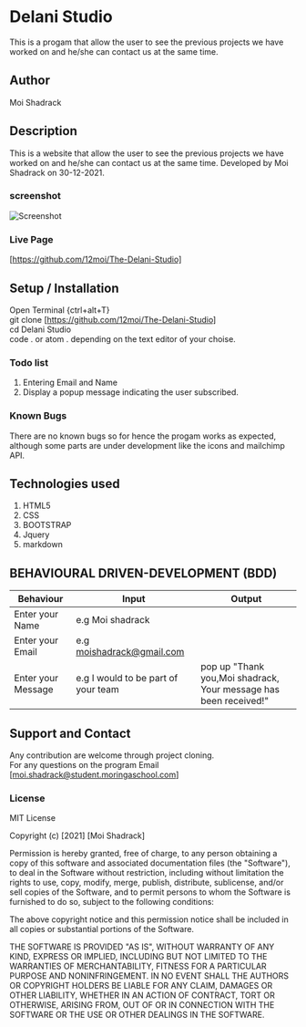 # Delani Studio

This is a progam that allow the user to see the previous projects we have worked on and he/she can contact us at the same time.

## Author
Moi Shadrack

## Description
This is a website that allow the user to see the previous projects we have worked on and he/she can contact us at the same time. Developed by Moi Shadrack on 30-12-2021.

### screenshot
 ![Screenshot](Delani.png)  

### Live Page
[https://github.com/12moi/The-Delani-Studio]

## Setup / Installation 
Open Terminal {ctrl+alt+T}<br>
git clone [https://github.com/12moi/The-Delani-Studio] <br>
cd Delani Studio <br>
code . or atom . depending on the text editor of your choise.

### Todo list
1) Entering  Email and Name<br>
2) Display a popup message indicating the user subscribed.

### Known Bugs
There are no known bugs so for hence the progam works as expected, although some parts are under development like the icons and mailchimp API.

## Technologies used

1) HTML5<br>
2) CSS<br>
3) BOOTSTRAP<br>
4) Jquery<br>
5) markdown

## BEHAVIOURAL DRIVEN-DEVELOPMENT (BDD)
   Behaviour       |           Input                   |           Output              |
-------------------|-----------------------------------|-------------------------------|
|Enter your Name   | e.g Moi shadrack                  |                               |
|Enter your Email  | e.g moishadrack@gmail.com         |                                |
|Enter your Message|e.g I would to be part of your team|pop up "Thank you,Moi shadrack, Your message has been received!"|

## Support and Contact
Any contribution are welcome through project cloning.<br>
For any questions on the program Email [moi.shadrack@student.moringaschool.com]


### License
MIT License

Copyright (c) [2021] [Moi Shadrack]

Permission is hereby granted, free of charge, to any person obtaining a copy
of this software and associated documentation files (the "Software"), to deal
in the Software without restriction, including without limitation the rights
to use, copy, modify, merge, publish, distribute, sublicense, and/or sell
copies of the Software, and to permit persons to whom the Software is
furnished to do so, subject to the following conditions:

The above copyright notice and this permission notice shall be included in all
copies or substantial portions of the Software.

THE SOFTWARE IS PROVIDED "AS IS", WITHOUT WARRANTY OF ANY KIND, EXPRESS OR
IMPLIED, INCLUDING BUT NOT LIMITED TO THE WARRANTIES OF MERCHANTABILITY,
FITNESS FOR A PARTICULAR PURPOSE AND NONINFRINGEMENT. IN NO EVENT SHALL THE
AUTHORS OR COPYRIGHT HOLDERS BE LIABLE FOR ANY CLAIM, DAMAGES OR OTHER
LIABILITY, WHETHER IN AN ACTION OF CONTRACT, TORT OR OTHERWISE, ARISING FROM,
OUT OF OR IN CONNECTION WITH THE SOFTWARE OR THE USE OR OTHER DEALINGS IN THE
SOFTWARE.
